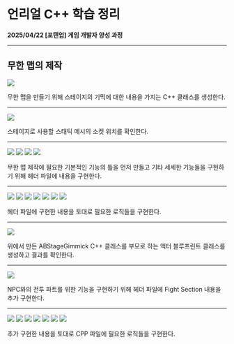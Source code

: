 # 언리얼 C++ 학습 정리

**2025/04/22 [포텐업] 게임 개발자 양성 과정**

---

## 무한 맵의 제작

<img src= "https://github.com/KwonJeHan/Study-cpp/blob/main/img/UECPP/190.CreateABStageGimmickCPPClass.png">

무한 맵을 만들기 위해 스테이지의 기믹에 대한 내용을 가지는 C++ 클래스를 생성한다.

---

<img src= "https://github.com/KwonJeHan/Study-cpp/blob/main/img/UECPP/191.CheckStageMeshSocket.png">

스테이지로 사용할 스태틱 메시의 소켓 위치를 확인한다.

---

<img src= "https://github.com/KwonJeHan/Study-cpp/blob/main/img/UECPP/192.ImplementABStageGimmick.h1.png">

<img src= "https://github.com/KwonJeHan/Study-cpp/blob/main/img/UECPP/193.ImplementABStageGimmick.h2.png">

<img src= "https://github.com/KwonJeHan/Study-cpp/blob/main/img/UECPP/194.ImplementABStageGimmick.h3.png">

<img src= "https://github.com/KwonJeHan/Study-cpp/blob/main/img/UECPP/195.ImplementABStageGimmick.h4.png">

무한 맵 제작에 필요한 기본적인 기능의 틀을 먼저 만들고 기타 세세한 기능들을 구현하기 위해 헤더 파일에 내용을 구현한다.

---

<img src= "https://github.com/KwonJeHan/Study-cpp/blob/main/img/UECPP/196.ImplementABStageGimmick.cpp1.png">

<img src= "https://github.com/KwonJeHan/Study-cpp/blob/main/img/UECPP/197.ImplementABStageGimmick.cpp2.png">

<img src= "https://github.com/KwonJeHan/Study-cpp/blob/main/img/UECPP/198.ImplementABStageGimmick.cpp3.png">

<img src= "https://github.com/KwonJeHan/Study-cpp/blob/main/img/UECPP/199.ImplementABStageGimmick.cpp4.png">

<img src= "https://github.com/KwonJeHan/Study-cpp/blob/main/img/UECPP/200.ImplementABStageGimmick.cpp5.png">

<img src= "https://github.com/KwonJeHan/Study-cpp/blob/main/img/UECPP/201.ImplementABStageGimmick.cpp6.png">

<img src= "https://github.com/KwonJeHan/Study-cpp/blob/main/img/UECPP/202.ImplementABStageGimmick.cpp7.png">

헤더 파일에 구현한 내용을 토대로 필요한 로직들을 구현한다.

---

<img src= "https://github.com/KwonJeHan/Study-cpp/blob/main/img/UECPP/203.CreateBP_ABStageGimmickBlueprint.png">

위에서 만든 ABStageGimmick C++ 클래스를 부모로 하는 액터 블루프린트 클래스를 생성하고 결과를 확인한다.

---

<img src= "https://github.com/KwonJeHan/Study-cpp/blob/main/img/UECPP/204.ModifyABStageGimmick.h.png">

NPC와의 전투 파트를 위한 기능을 구현하기 위해 헤더 파일에 Fight Section 내용을 추가 구현한다.

---

<img src= "https://github.com/KwonJeHan/Study-cpp/blob/main/img/UECPP/205.ModifyABStageGimmick.cpp1.png">

<img src= "https://github.com/KwonJeHan/Study-cpp/blob/main/img/UECPP/206.ModifyABStageGimmick.cpp2.png">

<img src= "https://github.com/KwonJeHan/Study-cpp/blob/main/img/UECPP/207.ModifyABStageGimmick.cpp3.png">

<img src= "https://github.com/KwonJeHan/Study-cpp/blob/main/img/UECPP/208.ModifyABStageGimmick.cpp4.png">

<img src= "https://github.com/KwonJeHan/Study-cpp/blob/main/img/UECPP/209.ModifyABStageGimmick.cpp5.png">

<img src= "https://github.com/KwonJeHan/Study-cpp/blob/main/img/UECPP/210.ModifyABStageGimmick.cpp6.png">

<img src= "https://github.com/KwonJeHan/Study-cpp/blob/main/img/UECPP/211.ModifyABStageGimmick.cpp7.png">

추가 구현한 내용을 토대로 CPP 파일에 필요한 로직들을 구현한다.
